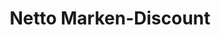 ---
title: "Netto Marken-Discount"
url: /niederkassel/netto-marken-discount-lenaustrasse/
shop: Supermarkt
---